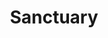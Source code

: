 ---
title: "Sanctuary"
permalink: /spells/sanctuary/
tags:
  - Spell
available_for:
  - Cleric
level: "1st Level"
school: "Abjuration"
range: "30 ft"
comp:
  - V
  - S
  - M
material: "a small silver mirror."
duration: "1 minute"
cast_time: "1 Bonus Action"
description: |
  You ward a creature within range against attack. Until the spell ends, any creature who targets the warded creature with an attack or a harmful spell must first make a wisdom saving throw. On a failed save, the creature must choose a new target or lose the attack or spell. This spell doesn't protect the warded creature from area effects, such as the explosion of a fireball.

  If the warded creature makes an attack or casts a spell that affects an enemy creature, this spell ends.
excerpt: "You ward a creature within range against attack."
source: "Basic Rules"
---